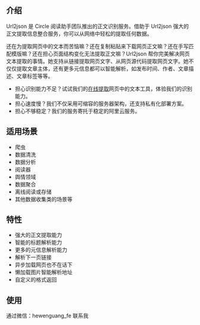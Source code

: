 ## 介绍

Url2json 是 Circle 阅读助手团队推出的正文识别服务。借助于 Url2json 强大的正文提取信息整合服务，你可以从网络中轻松的提取任何数据。

还在为提取网页中的文本而苦恼嘛？还在复制粘贴来下载网页正文嘛？还在手写匹配模版嘛？还在担心页面结构变化无法提取正文嘛？Url2json 帮你完美解决网页文本提取的事情。她支持从链接提取网页文字、从网页源代码提取网页文字。她不仅仅提取文章主体，还有更多元信息都可以智能解析，如发布时间、作者、文章描述、文章标签等等。

- 担心识别能力不足？试试我们的[在线提取](https://circlereader.com/url2json)网页中的文本工具，体验我们的识别能力。
- 担心速度慢？我们不仅采用可缩容的服务器架构，还支持私有化部署方案。
- 担心不够稳定？我们的服务寄托于稳定的阿里云服务。

## 适用场景

- 爬虫
- 数据清洗
- 数据分析
- 阅读器
- 舆情领域
- 数据聚合
- 离线阅读或存储
- 其他数据收集类的场景等

## 特性

- 强大的正文提取能力
- 智能的标题解析能力
- 更多的元信息解析能力
- 解析下一页链接
- 异步加载网页也不在话下
- 懒加载图片智能解析地址
- 自定义的格式返回

## 使用

通过微信：hewenguang_fe 联系我
